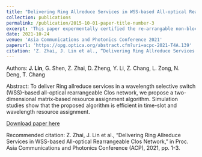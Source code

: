 ```yaml
---
title: "Delivering Ring Allreduce Services in WSS-based All-optical Rearrangeable Clos Network"
collection: publications
permalink: /publication/2015-10-01-paper-title-number-3
excerpt: 'This paper expermentally certified the re-arrangable non-blocking condition in WSS-based Clos network.'
date: 2021-10-24
venue: 'Asia Communications and Photonics Conference 2021'
paperurl: 'https://opg.optica.org/abstract.cfm?uri=acpc-2021-T4A.139'
citation: 'Z. Zhai, J. Lin et al., “Delivering Ring Allreduce Services in WSS-based All-optical Rearrangeable Clos Network,” in Proc. Asia Communications and Photonics Conference (ACP), 2021, pp. 1-3.'
---
```


Authors: **J. Lin**, G. Shen, Z. Zhai, D. Zheng, Y. Li, Z. Chang, L. Zong, N. Deng, T. Chang  

Abstract: 
To deliver Ring allreduce services in a wavelength selective switch (WSS)-based all-optical rearrangeable Clos network, we propose a two-dimensional matrix-based resource assignment algorithm. Simulation studies show that the proposed algorithm is efficient in time-slot and wavelength resource assignment.

[Download paper here](https://opg.optica.org/abstract.cfm?uri=acpc-2021-T4A.139)

Recommended citation: Z. Zhai, J. Lin et al., “Delivering Ring Allreduce Services in WSS-based All-optical Rearrangeable Clos Network,” in Proc. Asia Communications and Photonics Conference (ACP), 2021, pp. 1-3.
